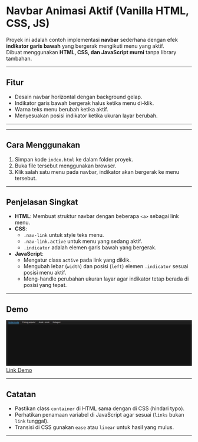 # Navbar Animasi Aktif (Vanilla HTML, CSS, JS)

Proyek ini adalah contoh implementasi **navbar** sederhana dengan efek **indikator garis bawah** yang bergerak mengikuti menu yang aktif.  
Dibuat menggunakan **HTML, CSS, dan JavaScript murni** tanpa library tambahan.

---

## Fitur
- Desain navbar horizontal dengan background gelap.
- Indikator garis bawah bergerak halus ketika menu di-klik.
- Warna teks menu berubah ketika aktif.
- Menyesuakan posisi indikator ketika ukuran layar berubah.

---

---

## Cara Menggunakan
1. Simpan kode `index.html` ke dalam folder proyek.
2. Buka file tersebut menggunakan browser.
3. Klik salah satu menu pada navbar, indikator akan bergerak ke menu tersebut.

---

## Penjelasan Singkat
- **HTML**: Membuat struktur navbar dengan beberapa `<a>` sebagai link menu.
- **CSS**:
  - `.nav-link` untuk style teks menu.
  - `.nav-link.active` untuk menu yang sedang aktif.
  - `.indicator` adalah elemen garis bawah yang bergerak.
- **JavaScript**:
  - Mengatur class `active` pada link yang diklik.
  - Mengubah lebar (`width`) dan posisi (`left`) elemen `.indicator` sesuai posisi menu aktif.
  - Meng-handle perubahan ukuran layar agar indikator tetap berada di posisi yang tepat.

---

## Demo
<img src="ss.png"></img>
<a href="https://kayissun.github.io/navbar-animasi/">Link Demo</a>

---

## Catatan
- Pastikan class `container` di HTML sama dengan di CSS (hindari typo).
- Perhatikan penamaan variabel di JavaScript agar sesuai (`links` bukan `link` tunggal).
- Transisi di CSS gunakan `ease` atau `linear` untuk hasil yang mulus.

---

